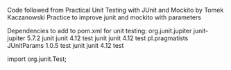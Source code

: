 Code followed from Practical Unit Testing with JUnit and Mockito by Tomek Kaczanowski
Practice to improve junit and mockito with parameters

Dependencies to add to pom.xml for unit testing:
<dependencies>
<dependency>
<groupId>org.junit.jupiter</groupId>
<artifactId>junit-jupiter</artifactId>
<version>5.7.2</version>
</dependency>
<dependency>
<groupId>junit</groupId>
<artifactId>junit</artifactId>
<version>4.12</version>
<scope>test</scope>
</dependency>
<dependency>
<groupId>junit</groupId>
<artifactId>junit</artifactId>
<version>4.12</version>
<scope>test</scope>
</dependency>
<dependency>
<groupId>pl.pragmatists</groupId>
<artifactId>JUnitParams</artifactId>
<version>1.0.5</version>
<scope>test</scope>
</dependency>
<dependency>
<groupId>junit</groupId>
<artifactId>junit</artifactId>
<version>4.12</version>
<scope>test</scope>
</dependency>
</dependencies>


import org.junit.Test;